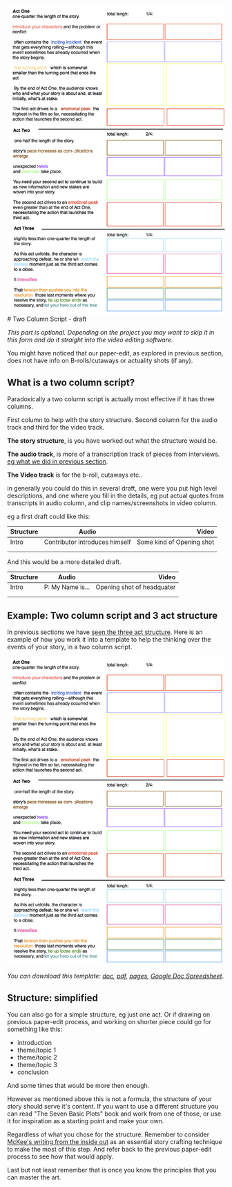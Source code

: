 ![](/assets/Story_crafting_print_out_v2.png)# Two Column Script - draft

_This part is optional. Depending on the project you may want to skip it in this form and do it straight into the video editing software._ 

You might have noticed that our paper-edit, as explored in previous section, does not have info on B-rolls/cutaways or actuality shots (if any). 

## What is a two column script?

Paradoxically a two column script is actually most effective if it has three columns. 

First column to help with the story structure. Second column for the audio track and third for the video track.

**The story structure**, is you have worked out what the structure would be. 

**The audio track**, is more of a transcription track of pieces from interviews. [eg what we did in previous section](/story-concepts/paper-editing-and-story-concepts.md).

**The Video track** is for the b-roll, cutaways etc..

in generally you could do this in several draft, one were you put high level descriptions, and one where you fill in the details, eg put actual quotes from transcripts in audio column, and clip names/screenshots in video column. 


eg a first draft could like this:

| Structure | Audio | Video |
| ------------- |:-------------:| -----:|
| Intro | Contributor introduces himself | Some kind of Opening shot  | 
| | | |
| | | |

And this would be a more detailed draft. 


 | Structure        | Audio           | Video  |
| ------------- |:-------------:| -----:|
| Intro         | P: My Name is... | Opening shot of headquater | 
|   | | |
|   | | |

## Example: Two column script and 3 act structure 
In previous sections we have [seen the three act structure](/story-concepts/three-act-structure.md). Here is an example of how you work it into a template to help the thinking over the events of your story, in a two column script.

![Story](/assets/Story_crafting_print_out_v2.png)




<i>You can download this template: <a href="https://docs.google.com/open?id=0BwdlhrSSXSiEUEdOQTJwcEVld1k" target="_blank">doc</a>, <a href="https://docs.google.com/open?id=0BwdlhrSSXSiELUF1bFhTSGZGSEU" target="_blank">pdf</a>, <a href="https://docs.google.com/open?id=0BwdlhrSSXSiEekgyYUROd3Jvc2s" target="_blank">pages</a>, <a href="https://docs.google.com/spreadsheet/ccc?key=0AgdlhrSSXSiEdENydkQ1WXBTYXJoSlRtdUs1RkNtT0E">Google Doc Spreedsheet</a></i>.

## Structure: simplified

You can also go for a simple structure, eg just one act. Or if drawing on previous paper-edit process, and working on shorter piece could go for something like this:

- introduction 
- theme/topic 1
- theme/topic 2
- theme/topic 3
- conclusion 

And some times that would be more then enough.

However as mentioned above this is not a formula, the structure of your story should serve it's content. If you want to use a different structure you can read "The Seven Basic Plots" book and work from one of those, or use it for inspiration as a starting point and make your own. 

Regardless of what you chose for the structure. Remember to consider [McKee's writing from the inside out](/paper-editing/why-paper-editing.md) as an essential story crafting technique to make the most of this step. And refer back to the previous paper-edit process to see how that would apply.


Last but not least remember that is once you know the principles that you can master the art.